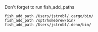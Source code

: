 Don't forget to run fish_add_paths

```
fish_add_path /Users/jstrobl/.cargo/bin/
fish_add_path /opt/homebrew/bin/
fish_add_path /Users/jstrobl/.deno/bin/
```
